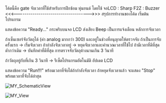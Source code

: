 โค้ตนี้คือ gate จับเวลาที่ใช้สำหรับการฝึกซ้อม หุ่นยนต์ โดยใช้ จอLCD : Sharp F2Z : Buzzer 
<<<------------------------------------>>>
สรุปการทำงานของโค้ด
เริ่มต้นโปรแกรม

แสดงข้อความ "Ready..." กระพริบบนจอ LCD
ส่งเสียง Beep เป็นการแจ้งเตือน
หลักการจับเวลา

ถ้าเซ็นเซอร์จับวัตถุได้ (ค่า analog มากกว่า 300) และอยู่ในช่วงที่อนุญาตให้ตรวจจับ
ถ้าเป็นการจับครั้งแรก → เริ่มจับเวลา
ถ้ากำลังจับเวลาอยู่ → หยุดจับเวลาและคำนวณเวลาที่ใช้ไป
ถ้ามีเวลาที่ดีที่สุดต่ำกว่าเดิม → บันทึกค่าที่ดีที่สุด
การตรวจจับวัตถุค้างนานเกิน 3 วินาที

ถ้าวัตถุอยู่กับที่เกิน 3 วินาที → รีเซ็ตโปรแกรมอัตโนมัติ
อัปเดต LCD

แสดงข้อความ "Run!!!" พร้อมเวลาที่จับได้ถ้ากำลังจับเวลา
ถ้าหยุดจับเวลาแล้ว จะแสดง "Stop" พร้อมเวลาที่จับได้ล่าสุด


![MY_SchematicView](https://github.com/user-attachments/assets/e30646a8-e04d-4ac0-a470-f4f637ff6b8b)

![MY_View](https://github.com/user-attachments/assets/41ba0728-eae7-4ebd-94f8-91027ee4f99d)

